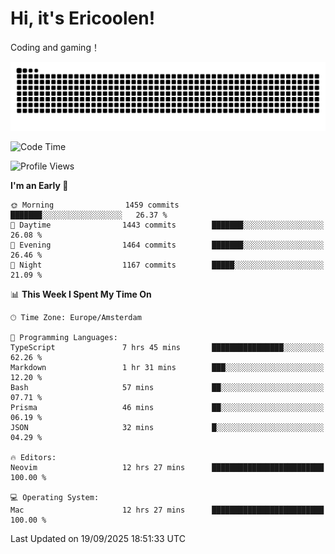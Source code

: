 # Hi, it's Ericoolen!
Coding and gaming！

<picture>
  <source media="(prefers-color-scheme: dark)" srcset="https://raw.githubusercontent.com/Eric-Song-Nop/Eric-Song-Nop/output/github-contribution-grid-snake-dark.svg">
  <source media="(prefers-color-scheme: light)" srcset="https://raw.githubusercontent.com/Eric-Song-Nop/Eric-Song-Nop/output/github-contribution-grid-snake.svg">
  <img alt="github contribution grid snake animation" src="https://raw.githubusercontent.com/Eric-Song-Nop/Eric-Song-Nop/output/github-contribution-grid-snake.svg">
</picture>

<!--START_SECTION:waka-->
![Code Time](http://img.shields.io/badge/Code%20Time-1%2C917%20hrs%2020%20mins-blue)

![Profile Views](http://img.shields.io/badge/Profile%20Views-0-blue)

**I'm an Early 🐤** 

```text
🌞 Morning                1459 commits        ███████░░░░░░░░░░░░░░░░░░   26.37 % 
🌆 Daytime                1443 commits        ███████░░░░░░░░░░░░░░░░░░   26.08 % 
🌃 Evening                1464 commits        ███████░░░░░░░░░░░░░░░░░░   26.46 % 
🌙 Night                  1167 commits        █████░░░░░░░░░░░░░░░░░░░░   21.09 % 
```


📊 **This Week I Spent My Time On** 

```text
🕑︎ Time Zone: Europe/Amsterdam

💬 Programming Languages: 
TypeScript               7 hrs 45 mins       ████████████████░░░░░░░░░   62.26 % 
Markdown                 1 hr 31 mins        ███░░░░░░░░░░░░░░░░░░░░░░   12.20 % 
Bash                     57 mins             ██░░░░░░░░░░░░░░░░░░░░░░░   07.71 % 
Prisma                   46 mins             ██░░░░░░░░░░░░░░░░░░░░░░░   06.19 % 
JSON                     32 mins             █░░░░░░░░░░░░░░░░░░░░░░░░   04.29 % 

🔥 Editors: 
Neovim                   12 hrs 27 mins      █████████████████████████   100.00 % 

💻 Operating System: 
Mac                      12 hrs 27 mins      █████████████████████████   100.00 % 
```


 Last Updated on 19/09/2025 18:51:33 UTC
<!--END_SECTION:waka-->
